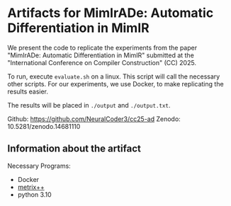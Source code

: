 # Artifacts for MimIrADe: Automatic Differentiation in MimIR

We present the code to replicate the experiments from the paper "MimIrADe: Automatic Differentiation in MimIR" submitted at the "International Conference on Compiler Construction" (CC) 2025.

To run, execute `evaluate.sh` on a linux.
This script will call the necessary other scripts.
For our experiments, we use Docker, to make replicating the results easier.

The results will be placed in `./output` and `./output.txt`.

Github: https://github.com/NeuralCoder3/cc25-ad
Zenodo: 10.5281/zenodo.14681110

## Information about the artifact

Necessary Programs:
- Docker
- [metrix++](https://metrixplusplus.github.io/metrixplusplus/docs/02-u-download-install)
- python 3.10